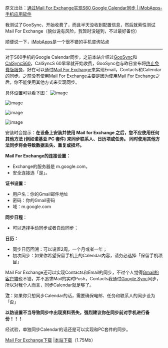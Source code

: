

原文出处：[通过Mail For Exchange实现S60 Google Calendar同步 | iMobApps-手机应用软件](http://imobapps.com/2009/10/mail-for-exchange-s60-google-calendar.html)

我测试了GooSync，开始收费了，而且半天没收到配置信息，然后就索性测试Mail For Exchange（貌似说有风险，我暂时没碰到，不过最好备份）

顺便说一下，[iMobApps](http://imobapps.com/)是一个很不错的手机咨询站点

---

对于S60手机的Google
Calendar同步，之前本站介绍过[GooSync](http://imobapps.com/2009/05/goosync-s60-google-calendar-sync.html)和[CalSyncS60](http://imobapps.com/2008/09/calsyncs60-two-way-synchronization-between-nokia-s60-phone-and-google-calendar.html)，CalSyncS
60早早就开始收费，GooSync也与昨日宣布将[终止免费版服务](http://imobapps.com/2009/10/goosync-lite.html)，好在可以通过[Mail For Exchange](http://www.google.com/mobile/products/sync.html#p=nokia_smart)来实现Email，Contacts和Calendar的同步。之前没有使用Mail For
Exchange主要是因为使用Mail For Exchange之后，你不能使用其他方式来实现同步。

具体设置可以看下图： ![image](https://e25ba8-log4d-c.dijingchao.com/images/upload_dropbox/200911/tlu16djx.jpg)

![image](https://e25ba8-log4d-c.dijingchao.com/images/upload_dropbox/200911/fwjcuuge.jpg)

![image](https://e25ba8-log4d-c.dijingchao.com/images/upload_dropbox/200911/siait7ew.jpg)

![image](https://e25ba8-log4d-c.dijingchao.com/images/upload_dropbox/200911/g3qei8kl.jpg)

安装时会提示：**在设备上安装并使用 Mail for Exchange 之后，您不应使用任何其他方法 (例如诺基亚 PC 套件) 来同步联系人、日历项或任务。 同时使用其他方法同步将会导致数据丢失、重复或损坏。**

**Mail For Exchange的连接设置：**

  * Exchange的服务器是 m.google.com，
  * 安全连接选「是」。

**证书设置：**

  * 用户名：你的Gmail邮件地址
  * 密码：你的Gmail密码
  * 域：m.google.com

**同步日程**： 

  * 可以选择手动同步或者自动同步；

**日历：**

  * 同步日历回溯：可以设置2周，一个月或者一年；
  * 初次同步：如果你希望保留手机上的Calendar内容，请务必选择「保留手机项目」

Mail For
Exchange还可以实现Contacts和Email的同步，不过个人觉得[Gmail的客户端](http://imobapps.com/2008/09/gmail-mobile-client.html)也不错，并不追求Mail的实时Push，Contacts我通过[Google Sync](http://www.williamlong.info/archives/1690.html)同步，所以对我个人而言，同步Calendar就足够了。

**注**：如果你只想同步Calendar的话，需要确保电邮、任务和联系人的同步设为「否」

**以防设置不当导致同步中出现资料丢失，强烈建议你在同步前对手机进行备份！！！**

经试验，单独同步Calendar的话还是可以实现和PC套件的同步。

[Mail For Exchange下载](http://www.nokia.com.cn/get-support-and-software/software/mail-for-exchange/compatibility-and-download)
|[本站下载](http://www.boxcn.net/shared/xbtyu83yd8)（1.75Mb）


